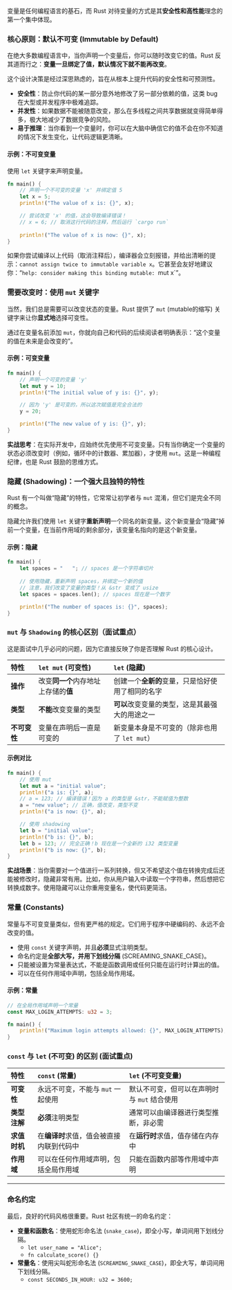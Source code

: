 变量是任何编程语言的基石，而 Rust 对待变量的方式是其**安全性和高性能**理念的第一个集中体现。

### 核心原则：默认不可变 (Immutable by Default)

在绝大多数编程语言中，当你声明一个变量后，你可以随时改变它的值。Rust 反其道而行之：**变量一旦绑定了值，默认情况下就不能再改变**。

这个设计决策是经过深思熟虑的，旨在从根本上提升代码的安全性和可预测性。

*   **安全性**：防止你代码的某一部分意外地修改了另一部分依赖的值，这类 bug 在大型或并发程序中极难追踪。
*   **并发性**：如果数据不能被随意改变，那么在多线程之间共享数据就变得简单得多，极大地减少了数据竞争的风险。
*   **易于推理**：当你看到一个变量时，你可以在大脑中确信它的值不会在你不知道的情况下发生变化，让代码逻辑更清晰。

#### 示例：不可变变量

使用 `let` 关键字来声明变量。

```rust
fn main() {
    // 声明一个不可变的变量 'x' 并绑定值 5
    let x = 5;
    println!("The value of x is: {}", x);

    // 尝试改变 'x' 的值，这会导致编译错误！
    // x = 6; // 取消这行代码的注释，然后运行 `cargo run`
    
    println!("The value of x is now: {}", x);
}
```

如果你尝试编译以上代码（取消注释后），编译器会立刻报错，并给出清晰的提示：`cannot assign twice to immutable variable x`。它甚至会友好地建议你：“`help: consider making this binding mutable: `mut x`”。

### 需要改变时：使用 `mut` 关键字

当然，我们总是需要可以改变状态的变量。Rust 提供了 `mut` (mutable的缩写) 关键字来让你**显式地**选择可变性。

通过在变量名前添加 `mut`，你就向自己和代码的后续阅读者明确表示：“这个变量的值在未来是会改变的”。

#### 示例：可变变量

```rust
fn main() {
    // 声明一个可变的变量 'y'
    let mut y = 10;
    println!("The initial value of y is: {}", y);

    // 因为 'y' 是可变的，所以这次赋值是完全合法的
    y = 20;

    println!("The new value of y is: {}", y);
}
```
**实战思考**：在实际开发中，应始终优先使用不可变变量。只有当你确定一个变量的状态必须改变时（例如，循环中的计数器、累加器），才使用 `mut`。这是一种编程纪律，也是 Rust 鼓励的思维方式。

### 隐藏 (Shadowing)：一个强大且独特的特性

Rust 有一个叫做“隐藏”的特性，它常常让初学者与 `mut` 混淆，但它们是完全不同的概念。

隐藏允许我们使用 `let` 关键字**重新声明**一个同名的新变量。这个新变量会“隐藏”掉前一个变量，在当前作用域的剩余部分，该变量名指向的是这个新变量。

#### 示例：隐藏

```rust
fn main() {
    let spaces = "   "; // spaces 是一个字符串切片
    
    // 使用隐藏，重新声明 spaces，并绑定一个新的值
    // 注意，我们改变了变量的类型！从 &str 变成了 usize
    let spaces = spaces.len(); // spaces 现在是一个数字

    println!("The number of spaces is: {}", spaces);
}
```

### `mut` 与 `Shadowing` 的核心区别（面试重点）

这是面试中几乎必问的问题，因为它直接反映了你是否理解 Rust 的核心设计。

| 特性         | `let mut` (可变性)                   | `let` (隐藏)                                     |
| :----------- | :----------------------------------- | :----------------------------------------------- |
| **操作**     | 改变**同一个**内存地址上存储的**值** | 创建一个**全新的**变量，只是恰好使用了相同的名字 |
| **类型**     | **不能**改变变量的类型               | **可以**改变变量的类型，这是其最强大的用途之一   |
| **不可变性** | 变量在声明后一直是可变的             | 新变量本身是不可变的（除非也用了 `let mut`）     |

#### 示例对比

```rust
fn main() {
    // 使用 mut
    let mut a = "initial value";
    println!("a is: {}", a);
    // a = 123; // 编译错误！因为 a 的类型是 &str，不能赋值为整数
    a = "new value"; // 正确，值改变，类型不变
    println!("a is now: {}", a);

    // 使用 shadowing
    let b = "initial value";
    println!("b is: {}", b);
    let b = 123; // 完全正确！b 现在是一个全新的 i32 类型变量
    println!("b is now: {}", b);
}
```

**实战场景**：当你需要对一个值进行一系列转换，但又不希望这个值在转换完成后还能被修改时，隐藏非常有用。比如，你从用户输入中读取一个字符串，然后想把它转换成数字。使用隐藏可以让你重用变量名，使代码更简洁。

### 常量 (Constants)

常量与不可变变量类似，但有更严格的规定。它们用于程序中硬编码的、永远不会改变的值。

*   使用 `const` 关键字声明，并且**必须**显式注明类型。
*   命名约定是**全部大写，并用下划线分隔** (SCREAMING_SNAKE_CASE)。
*   只能被设置为常量表达式，不能是函数调用或任何只能在运行时计算出的值。
*   可以在任何作用域中声明，包括全局作用域。

#### 示例：常量

```rust
// 在全局作用域声明一个常量
const MAX_LOGIN_ATTEMPTS: u32 = 3;

fn main() {
    println!("Maximum login attempts allowed: {}", MAX_LOGIN_ATTEMPTS);
}
```

### `const` 与 `let` (不可变) 的区别 (面试重点)

| 特性         | `const` (常量)                           | `let` (不可变变量)                          |
| :----------- | :--------------------------------------- | :------------------------------------------ |
| **可变性**   | 永远不可变，不能与 `mut` 一起使用        | 默认不可变，但可以在声明时与 `mut` 结合使用 |
| **类型注解** | **必须**注明类型                         | 通常可以由编译器进行类型推断，非必需        |
| **求值时机** | 在**编译时**求值，值会被直接内联到代码中 | 在**运行时**求值，值存储在内存中            |
| **作用域**   | 可以在任何作用域声明，包括全局作用域     | 只能在函数内部等作用域中声明                |

---

### 命名约定

最后，良好的代码风格很重要。Rust 社区有统一的命名约定：

*   **变量和函数名**：使用蛇形命名法 (`snake_case`)，即全小写，单词间用下划线分隔。
    *   `let user_name = "Alice";`
    *   `fn calculate_score() {}`
*   **常量名**：使用尖叫蛇形命名法 (`SCREAMING_SNAKE_CASE`)，即全大写，单词间用下划线分隔。
    *   `const SECONDS_IN_HOUR: u32 = 3600;`
